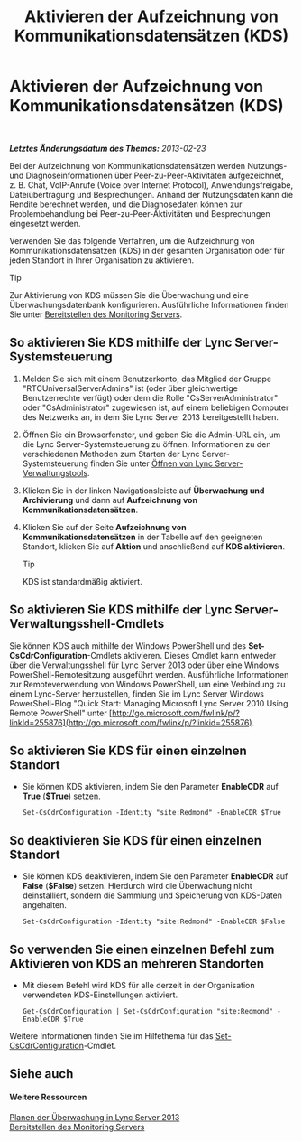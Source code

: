 ﻿---
title: Aktivieren der Aufzeichnung von Kommunikationsdatensätzen (KDS)
TOCTitle: Aktivieren der Aufzeichnung von Kommunikationsdatensätzen (KDS)
ms:assetid: 3b28e432-596f-45a5-a070-577d6fa748d9
ms:mtpsurl: https://technet.microsoft.com/de-de/library/Gg520980(v=OCS.15)
ms:contentKeyID: 49293731
ms.date: 05/19/2016
mtps_version: v=OCS.15
ms.translationtype: HT
---

# Aktivieren der Aufzeichnung von Kommunikationsdatensätzen (KDS)

 

_**Letztes Änderungsdatum des Themas:** 2013-02-23_

Bei der Aufzeichnung von Kommunikationsdatensätzen werden Nutzungs- und Diagnoseinformationen über Peer-zu-Peer-Aktivitäten aufgezeichnet, z. B. Chat, VoIP-Anrufe (Voice over Internet Protocol), Anwendungsfreigabe, Dateiübertragung und Besprechungen. Anhand der Nutzungsdaten kann die Rendite berechnet werden, und die Diagnosedaten können zur Problembehandlung bei Peer-zu-Peer-Aktivitäten und Besprechungen eingesetzt werden.

Verwenden Sie das folgende Verfahren, um die Aufzeichnung von Kommunikationsdatensätzen (KDS) in der gesamten Organisation oder für jeden Standort in Ihrer Organisation zu aktivieren.


> [!TIP]
> Zur Aktivierung von KDS müssen Sie die Überwachung und eine Überwachungsdatenbank konfigurieren. Ausführliche Informationen finden Sie unter <A href="lync-server-2013-deploying-monitoring.md">Bereitstellen des Monitoring Servers</A>.



## So aktivieren Sie KDS mithilfe der Lync Server-Systemsteuerung

1.  Melden Sie sich mit einem Benutzerkonto, das Mitglied der Gruppe "RTCUniversalServerAdmins" ist (oder über gleichwertige Benutzerrechte verfügt) oder dem die Rolle "CsServerAdministrator" oder "CsAdministrator" zugewiesen ist, auf einem beliebigen Computer des Netzwerks an, in dem Sie Lync Server 2013 bereitgestellt haben.

2.  Öffnen Sie ein Browserfenster, und geben Sie die Admin-URL ein, um die Lync Server-Systemsteuerung zu öffnen. Informationen zu den verschiedenen Methoden zum Starten der Lync Server-Systemsteuerung finden Sie unter [Öffnen von Lync Server-Verwaltungstools](lync-server-2013-open-lync-server-administrative-tools.md).

3.  Klicken Sie in der linken Navigationsleiste auf **Überwachung und Archivierung** und dann auf **Aufzeichnung von Kommunikationsdatensätzen**.

4.  Klicken Sie auf der Seite **Aufzeichnung von Kommunikationsdatensätzen** in der Tabelle auf den geeigneten Standort, klicken Sie auf **Aktion** und anschließend auf **KDS aktivieren**.
    

    > [!TIP]
    > KDS ist standardmäßig aktiviert.



## So aktivieren Sie KDS mithilfe der Lync Server-Verwaltungsshell-Cmdlets

Sie können KDS auch mithilfe der Windows PowerShell und des **Set-CsCdrConfiguration**-Cmdlets aktivieren. Dieses Cmdlet kann entweder über die Verwaltungsshell für Lync Server 2013 oder über eine Windows PowerShell-Remotesitzung ausgeführt werden. Ausführliche Informationen zur Remoteverwendung von Windows PowerShell, um eine Verbindung zu einem Lync-Server herzustellen, finden Sie im Lync Server Windows PowerShell-Blog "Quick Start: Managing Microsoft Lync Server 2010 Using Remote PowerShell" unter [http://go.microsoft.com/fwlink/p/?linkId=255876](http://go.microsoft.com/fwlink/p/?linkid=255876).

## So aktivieren Sie KDS für einen einzelnen Standort

  - Sie können KDS aktivieren, indem Sie den Parameter **EnableCDR** auf **True** (**$True**) setzen.
    
        Set-CsCdrConfiguration -Identity "site:Redmond" -EnableCDR $True

## So deaktivieren Sie KDS für einen einzelnen Standort

  - Sie können KDS deaktivieren, indem Sie den Parameter **EnableCDR** auf **False** (**$False**) setzen. Hierdurch wird die Überwachung nicht deinstalliert, sondern die Sammlung und Speicherung von KDS-Daten angehalten.
    
        Set-CsCdrConfiguration -Identity "site:Redmond" -EnableCDR $False

## So verwenden Sie einen einzelnen Befehl zum Aktivieren von KDS an mehreren Standorten

  - Mit diesem Befehl wird KDS für alle derzeit in der Organisation verwendeten KDS-Einstellungen aktiviert.
    
        Get-CsCdrConfiguration | Set-CsCdrConfiguration "site:Redmond" -EnableCDR $True

Weitere Informationen finden Sie im Hilfethema für das [Set-CsCdrConfiguration](https://docs.microsoft.com/en-us/powershell/module/skype/Set-CsCdrConfiguration)-Cmdlet.

## Siehe auch

#### Weitere Ressourcen

[Planen der Überwachung in Lync Server 2013](lync-server-2013-planning-for-monitoring.md)  
[Bereitstellen des Monitoring Servers](lync-server-2013-deploying-monitoring.md)

